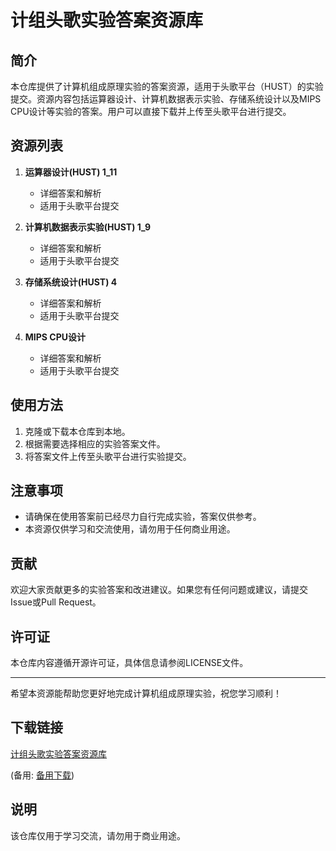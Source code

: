 # 计组头歌实验答案资源库

## 简介

本仓库提供了计算机组成原理实验的答案资源，适用于头歌平台（HUST）的实验提交。资源内容包括运算器设计、计算机数据表示实验、存储系统设计以及MIPS CPU设计等实验的答案。用户可以直接下载并上传至头歌平台进行提交。

## 资源列表

1. **运算器设计(HUST) 1_11**
   - 详细答案和解析
   - 适用于头歌平台提交

2. **计算机数据表示实验(HUST) 1_9**
   - 详细答案和解析
   - 适用于头歌平台提交

3. **存储系统设计(HUST) 4**
   - 详细答案和解析
   - 适用于头歌平台提交

4. **MIPS CPU设计**
   - 详细答案和解析
   - 适用于头歌平台提交

## 使用方法

1. 克隆或下载本仓库到本地。
2. 根据需要选择相应的实验答案文件。
3. 将答案文件上传至头歌平台进行实验提交。

## 注意事项

- 请确保在使用答案前已经尽力自行完成实验，答案仅供参考。
- 本资源仅供学习和交流使用，请勿用于任何商业用途。

## 贡献

欢迎大家贡献更多的实验答案和改进建议。如果您有任何问题或建议，请提交Issue或Pull Request。

## 许可证

本仓库内容遵循开源许可证，具体信息请参阅LICENSE文件。

---

希望本资源能帮助您更好地完成计算机组成原理实验，祝您学习顺利！

## 下载链接
[计组头歌实验答案资源库](https://pan.quark.cn/s/4d3bf92abc7e) 

(备用: [备用下载](https://pan.baidu.com/s/1P9ZcQEt4cFJX48QdDCgkOA?pwd=1234))

## 说明

该仓库仅用于学习交流，请勿用于商业用途。
